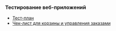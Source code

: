 ### Тестирование веб-приложений
* [Тест-план](https://docs.google.com/spreadsheets/d/12iYzqXTTV6X8KBJ7turvWTFjyO7HQDPYl9cyR6G3wfw/edit?usp=sharing)  
* [Чек-лист для корзины и управления заказами](https://docs.google.com/spreadsheets/d/1Qfbpx6PcUbPhfi-1xTGyeupxyXb08T_uAKc5CdEjFpw/edit?gid=882206325#gid=882206325) 
